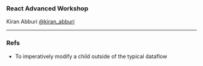 ### React Advanced Workshop

Kiran Abburi
[@kiran_abburi](https://twitter.com/kiran_abburi)

---

### Refs
* To imperatively modify a child outside of the typical dataflow

